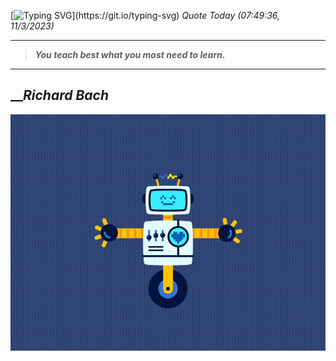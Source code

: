 [![Typing SVG](https://readme-typing-svg.herokuapp.com?font=Press+Start+2P&color=C2F784&size=35&width=900&height=100&lines=Hello+World%2C+I'm+Hung+!)](https://git.io/typing-svg) 
_Quote Today (07:49:36, 11/3/2023)_
___
>**_You teach best what you most need to learn._**
___

## __**_Richard Bach_**

![RobotDance](src/assets/images/robot-dancing-dribble.gif?style=center)

